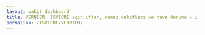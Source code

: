 ```yaml
---
layout: vakit_dashboard
title: VERNIER, ISVICRE için iftar, namaz vakitleri ve hava durumu - ilçe/eyalet seç
permalink: /ISVICRE/VERNIER/
---
```


<script type="text/javascript">
  var GLOBAL_COUNTRY = 'ISVICRE';
  var GLOBAL_CITY = 'VERNIER';
  var GLOBAL_STATE = '';
  var lat = 72;
  var lon = 21;
</script>
